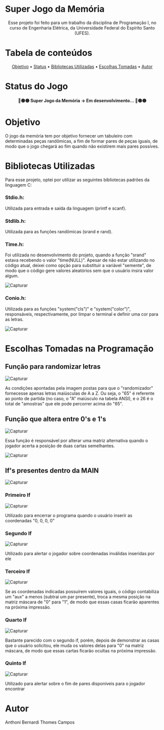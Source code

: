 # Super Jogo da Memória
<!-- <h1 align="center">Super Jogo da Memória</h1> -->

<p align="center">Esse projeto foi feito para um trabalho da disciplina de Programação I, no curso de Engenharia Elétrica, da Universidade Federal do Espírito Santo (UFES).</p>

Tabela de conteúdos
=================
<p align="center">
 <a href="#objetivo">Objetivo</a> •
 <a href="#status-do-jogo">Status</a> • 
 <a href="#bibliotecas-utilizadas">Bibliotecas Utilizadas</a> • 
 <a href="#escolhas-tomadas-na-programação">Escolhas Tomadas</a> • 
 <a href="#autor">Autor</a>
</p>

# Status do Jogo
<h4 align="center"> 
	🔴🟢🟡  Super Jogo da Memória -> Em desenvolvimento...  🔴🟢🟡
</h4>

# Objetivo
O jogo da memória tem por objetivo fornecer um tabuleiro com determinadas peças randômicas, a fim de formar pares de peças iguais, de modo que o jogo chegará ao fim quando não existirem mais pares possíves.

# Bibliotecas Utilizadas
Para esse projeto, optei por utilizar as seguintes bibliotecas padrões da linguagem C:

### Stdio.h:
Utilizada para entrada e saída da linguagem (printf e scanf).

### Stdlib.h:
Utilizada para as funções randômicas (srand e rand).

### Time.h:
Foi utilizada no desenvolvimento do projeto, quando a função "srand" estava recebendo o valor "time(NULL)". Apesar de não estar utilizando no código atual, deixei como opção para substituir a variável "semente", de modo que o código gere valores aleatórios sem que o usuário insira valor algum.

![Capturar](https://user-images.githubusercontent.com/119754605/212426798-f26be41a-f7ce-46ea-9735-fb82856b4595.PNG)

### Conio.h:

Utilizada para as funções "system("cls")" e "system("color")", responsáveis, respectivamente, por limpar o terminal e definir uma cor para as letras.

![Capturar](https://user-images.githubusercontent.com/119754605/212427251-8831c0c8-35e2-4664-bc1a-c39a27cb617d.PNG)

# Escolhas Tomadas na Programação

## Função para randomizar letras

![Capturar](https://user-images.githubusercontent.com/119754605/212426798-f26be41a-f7ce-46ea-9735-fb82856b4595.PNG)

As condições apontadas pela imagem postas para que o "randomizador" fornecesse apenas letras maiúsculas de A a Z. Ou seja, o "65" é referente ao ponto de partida (no caso, o "A" maiúsculo na tabela ANSI), e o 26 é o total de "amostras" que ele pode percorrer acima do "65".

## Função que altera entre 0's e 1's

![Capturar](https://user-images.githubusercontent.com/119754605/212427726-0221cf87-c3f3-495d-8e70-97dbbf50633b.PNG)

Essa função é responsável por alterar uma matriz alternativa quando o jogador acerta a posição de duas cartas semelhantes.

![Capturar](https://user-images.githubusercontent.com/119754605/212427891-d4383d03-0977-40a3-9758-3a4eb6e34d84.PNG)

## If's presentes dentro da MAIN

![Capturar](https://user-images.githubusercontent.com/119754605/212428133-4e69bc95-3cfd-450a-8f67-25ac77dd8563.PNG)

### Primeiro If

![Capturar](https://user-images.githubusercontent.com/119754605/212429363-47795815-0054-4935-8bb4-ad779fd49cca.PNG)


Utilizado para encerrar o programa quando o usuário inserir as coordenadas "0, 0, 0, 0"

### Segundo If

![Capturar](https://user-images.githubusercontent.com/119754605/212429842-5c0515f9-50dc-41bc-92c4-3402c35769fd.PNG)

Utilizado para alertar o jogador sobre coordenadas inválidas inseridas por ele

### Terceiro If

![Capturar](https://user-images.githubusercontent.com/119754605/212429578-c33662d7-c155-4707-b1c5-3e682dbce2fa.PNG)

Se as coordenadas indicadas possuírem valores iguais, o código contabiliza um "aux" a menos (subtrai um par presente), troca a mesma posição na matriz máscara de "0" para "1", de modo que essas casas ficarão aparentes na próxima impressão.

### Quarto If

![Capturar](https://user-images.githubusercontent.com/119754605/212429658-83fbec9a-bc14-401a-8c2d-cd5b42864b48.PNG)

Bastante parecido com o segundo if, porém, depois de demonstrar as casas que o usuário solicitou, ele muda os valores delas para "0" na matriz máscara, de modo que essas cartas ficarão ocultas na próxima impressão.

### Quinto If

![Capturar](https://user-images.githubusercontent.com/119754605/212430253-007ce609-f4aa-4182-9b00-01cd7378334f.PNG)


Utilizado para alertar sobre o fim de pares disponíveis para o jogador encontrar

# Autor 
Anthoni Bernardi Thomes Campos 